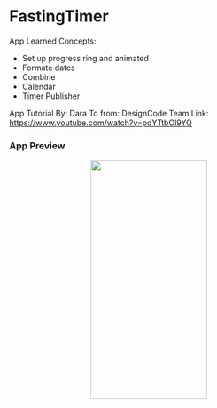 # FastingTimer

App Learned Concepts: 

- Set up progress ring and animated 
- Formate dates
- Combine
- Calendar
- Timer Publisher

App Tutorial By: Dara To
from: DesignCode Team
Link: https://www.youtube.com/watch?v=pdYTtbOl9YQ

### App Preview
 
<p align="center">
<img src="" width="210" height="430" /> 
</p>


